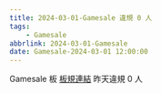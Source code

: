 ```yaml
---
title: 2024-03-01-Gamesale 違規 0 人
tags:
    - Gamesale
abbrlink: 2024-03-01-Gamesale
date: Gamesale-2024-03-01 12:00:00
---
```

Gamesale 板 [板規連結](https://www.ptt.cc/bbs/Gossiping/M.1637425085.A.07D.html)
昨天違規 0 人
